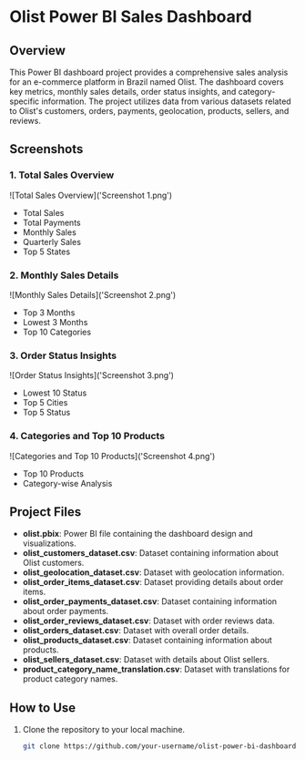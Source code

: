# Olist Power BI Sales Dashboard

## Overview
This Power BI dashboard project provides a comprehensive sales analysis for an e-commerce platform in Brazil named Olist. The dashboard covers key metrics, monthly sales details, order status insights, and category-specific information. The project utilizes data from various datasets related to Olist's customers, orders, payments, geolocation, products, sellers, and reviews.

## Screenshots

### 1. Total Sales Overview
![Total Sales Overview]('Screenshot 1.png')
- Total Sales
- Total Payments
- Monthly Sales
- Quarterly Sales
- Top 5 States

### 2. Monthly Sales Details
![Monthly Sales Details]('Screenshot 2.png')
- Top 3 Months
- Lowest 3 Months
- Top 10 Categories

### 3. Order Status Insights
![Order Status Insights]('Screenshot 3.png')
- Lowest 10 Status
- Top 5 Cities
- Top 5 Status

### 4. Categories and Top 10 Products
![Categories and Top 10 Products]('Screenshot 4.png')
- Top 10 Products
- Category-wise Analysis

## Project Files

- **olist.pbix**: Power BI file containing the dashboard design and visualizations.
- **olist_customers_dataset.csv**: Dataset containing information about Olist customers.
- **olist_geolocation_dataset.csv**: Dataset with geolocation information.
- **olist_order_items_dataset.csv**: Dataset providing details about order items.
- **olist_order_payments_dataset.csv**: Dataset containing information about order payments.
- **olist_order_reviews_dataset.csv**: Dataset with order reviews data.
- **olist_orders_dataset.csv**: Dataset with overall order details.
- **olist_products_dataset.csv**: Dataset containing information about products.
- **olist_sellers_dataset.csv**: Dataset with details about Olist sellers.
- **product_category_name_translation.csv**: Dataset with translations for product category names.

## How to Use

1. Clone the repository to your local machine.
   ```bash
   git clone https://github.com/your-username/olist-power-bi-dashboard.git
